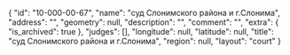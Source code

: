 {
    "id": "10-000-00-67",
    "name": "суд Слонимского района и г.Слонима",
    "address": "",
    "geometry": null,
    "description": "",
    "comment": "",
    "extra": {
        "is_archived": true
    },
    "judges": [],
    "longitude": null,
    "latitude": null,
    "title": "суд Слонимского района и г.Слонима",
    "region": null,
    "layout": "court"
}